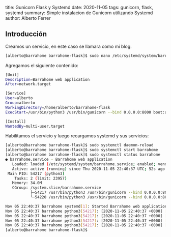 title: Gunicorn Flask y Systemd
date: 2020-11-05
tags: gunicorn, flask, systemd
summary: Simple instalacion de Gunicorn utilizando Systemd
author: Alberto Ferrer

## Introducción

Creamos un servicio, en este caso se llamara como mi blog.

```bash
[alberto@barrahome barrahome-flask]$ sudo nano /etc/systemd/system/barrahome.service
```
Agregamos el siguiente contenido:

```bash
[Unit]
Description=Barrahome web application
After=network.target

[Service]
User=alberto
Group=alberto
WorkingDirectory=/home/alberto/barrahome-flask
ExecStart=/usr/bin/python3 /usr/bin/gunicorn --bind 0.0.0.0:8000 boot:app

[Install]
WantedBy=multi-user.target
```

Habilitamos el servicio y luego recargamos systemd y sus servicios:

```bash
[alberto@barrahome barrahome-flask]$ sudo systemctl daemon-reload
[alberto@barrahome barrahome-flask]$ sudo systemctl start barrahome
[alberto@barrahome barrahome-flask]$ sudo systemctl status barrahome
● barrahome.service - Barrahome web application
   Loaded: loaded (/etc/systemd/system/barrahome.service; enabled; vendor preset: disabled)
   Active: active (running) since Thu 2020-11-05 22:40:37 UTC; 52s ago
 Main PID: 54217 (python3)
    Tasks: 2 (limit: 23957)
   Memory: 34.0M
   CGroup: /system.slice/barrahome.service
           ├─54217 /usr/bin/python3 /usr/bin/gunicorn --bind 0.0.0.0:8000 boot:app
           └─54220 /usr/bin/python3 /usr/bin/gunicorn --bind 0.0.0.0:8000 boot:app

Nov 05 22:40:37 barrahome systemd[1]: Started Barrahome web application.
Nov 05 22:40:37 barrahome python3[54217]: [2020-11-05 22:40:37 +0000] [54217] [INFO] Starting gunicorn 20.0.4
Nov 05 22:40:37 barrahome python3[54217]: [2020-11-05 22:40:37 +0000] [54217] [INFO] Listening at: http://0.0.0.0:8000 (54217)
Nov 05 22:40:37 barrahome python3[54217]: [2020-11-05 22:40:37 +0000] [54217] [INFO] Using worker: sync
Nov 05 22:40:37 barrahome python3[54217]: [2020-11-05 22:40:37 +0000] [54220] [INFO] Booting worker with pid: 54220
[alberto@barrahome barrahome-flask]$
```
